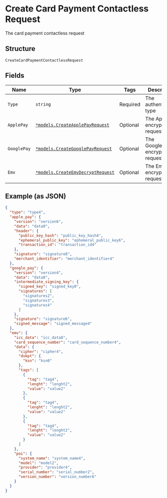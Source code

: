 
# Create Card Payment Contactless Request

The card payment contactless request

## Structure

`CreateCardPaymentContactlessRequest`

## Fields

| Name | Type | Tags | Description |
|  --- | --- | --- | --- |
| `Type` | `string` | Required | The authentication type |
| `ApplePay` | [`*models.CreateApplePayRequest`](../../doc/models/create-apple-pay-request.md) | Optional | The ApplePay encrypted request |
| `GooglePay` | [`*models.CreateGooglePayRequest`](../../doc/models/create-google-pay-request.md) | Optional | The GooglePay encrypted request |
| `Emv` | [`*models.CreateEmvDecryptRequest`](../../doc/models/create-emv-decrypt-request.md) | Optional | The Emv encrypted request |

## Example (as JSON)

```json
{
  "type": "type4",
  "apple_pay": {
    "version": "version6",
    "data": "data0",
    "header": {
      "public_key_hash": "public_key_hash4",
      "ephemeral_public_key": "ephemeral_public_key6",
      "transaction_id": "transaction_id4"
    },
    "signature": "signature8",
    "merchant_identifier": "merchant_identifier4"
  },
  "google_pay": {
    "version": "version4",
    "data": "data8",
    "intermediate_signing_key": {
      "signed_key": "signed_key0",
      "signatures": [
        "signatures2",
        "signatures3",
        "signatures4"
      ]
    },
    "signature": "signature6",
    "signed_message": "signed_message4"
  },
  "emv": {
    "icc_data": "icc_data8",
    "card_sequence_number": "card_sequence_number4",
    "data": {
      "cipher": "cipher4",
      "dukpt": {
        "ksn": "ksn0"
      },
      "tags": [
        {
          "tag": "tag4",
          "lenght": "lenght2",
          "value": "value2"
        },
        {
          "tag": "tag4",
          "lenght": "lenght2",
          "value": "value2"
        },
        {
          "tag": "tag4",
          "lenght": "lenght2",
          "value": "value2"
        }
      ]
    },
    "poi": {
      "system_name": "system_name4",
      "model": "model2",
      "provider": "provider4",
      "serial_number": "serial_number2",
      "version_number": "version_number6"
    }
  }
}
```

